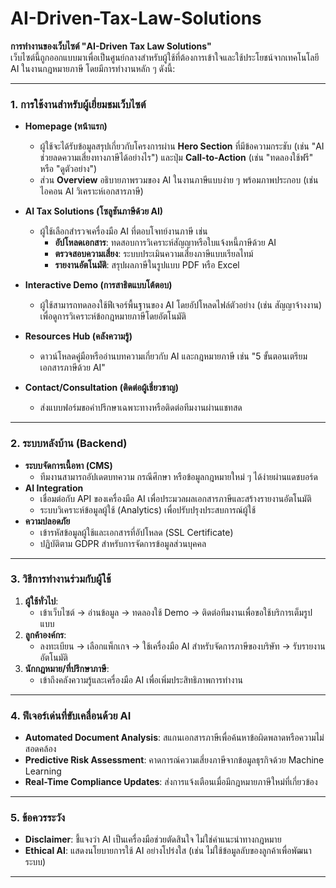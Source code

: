 # AI-Driven-Tax-Law-Solutions

**การทำงานของเว็บไซต์ "AI-Driven Tax Law Solutions"**  
เว็บไซต์นี้ถูกออกแบบมาเพื่อเป็นศูนย์กลางสำหรับผู้ใช้ที่ต้องการเข้าใจและใช้ประโยชน์จากเทคโนโลยี AI ในงานกฎหมายภาษี โดยมีการทำงานหลัก ๆ ดังนี้:  

---

### **1. การใช้งานสำหรับผู้เยี่ยมชมเว็บไซต์**  
- **Homepage (หน้าแรก)**  
  - ผู้ใช้จะได้รับข้อมูลสรุปเกี่ยวกับโครงการผ่าน **Hero Section** ที่มีข้อความกระชับ (เช่น "AI ช่วยลดความเสี่ยงทางภาษีได้อย่างไร") และปุ่ม **Call-to-Action** (เช่น "ทดลองใช้ฟรี" หรือ "ดูตัวอย่าง")  
  - ส่วน **Overview** อธิบายภาพรวมของ AI ในงานภาษีแบบง่าย ๆ พร้อมภาพประกอบ (เช่น ไอคอน AI วิเคราะห์เอกสารภาษี)  

- **AI Tax Solutions (โซลูชันภาษีด้วย AI)**  
  - ผู้ใช้เลือกสำรวจเครื่องมือ AI ที่ตอบโจทย์งานภาษี เช่น  
    - **อัปโหลดเอกสาร**: ทดสอบการวิเคราะห์สัญญาหรือใบแจ้งหนี้ภาษีด้วย AI  
    - **ตรวจสอบความเสี่ยง**: ระบบประเมินความเสี่ยงภาษีแบบเรียลไทม์  
    - **รายงานอัตโนมัติ**: สรุปผลภาษีในรูปแบบ PDF หรือ Excel  

- **Interactive Demo (การสาธิตแบบโต้ตอบ)**  
  - ผู้ใช้สามารถทดลองใช้ฟีเจอร์พื้นฐานของ AI โดยอัปโหลดไฟล์ตัวอย่าง (เช่น สัญญาจ้างงาน) เพื่อดูการวิเคราะห์ข้อกฎหมายภาษีโดยอัตโนมัติ  

- **Resources Hub (คลังความรู้)**  
  - ดาวน์โหลดคู่มือหรืออ่านบทความเกี่ยวกับ AI และกฎหมายภาษี เช่น "5 ขั้นตอนเตรียมเอกสารภาษีด้วย AI"  

- **Contact/Consultation (ติดต่อผู้เชี่ยวชาญ)**  
  - ส่งแบบฟอร์มขอคำปรึกษาเฉพาะทางหรือติดต่อทีมงานผ่านแชทสด  

---

### **2. ระบบหลังบ้าน (Backend)**  
- **ระบบจัดการเนื้อหา (CMS)**  
  - ทีมงานสามารถอัปเดตบทความ กรณีศึกษา หรือข้อมูลกฎหมายใหม่ ๆ ได้ง่ายผ่านแดชบอร์ด  
- **AI Integration**  
  - เชื่อมต่อกับ API ของเครื่องมือ AI เพื่อประมวลผลเอกสารภาษีและสร้างรายงานอัตโนมัติ  
  - ระบบวิเคราะห์ข้อมูลผู้ใช้ (Analytics) เพื่อปรับปรุงประสบการณ์ผู้ใช้  
- **ความปลอดภัย**  
  - เข้ารหัสข้อมูลผู้ใช้และเอกสารที่อัปโหลด (SSL Certificate)  
  - ปฏิบัติตาม GDPR สำหรับการจัดการข้อมูลส่วนบุคคล  

---

### **3. วิธีการทำงานร่วมกับผู้ใช้**  
1. **ผู้ใช้ทั่วไป**:  
   - เข้าเว็บไซต์ → อ่านข้อมูล → ทดลองใช้ Demo → ติดต่อทีมงานเพื่อขอใช้บริการเต็มรูปแบบ  
2. **ลูกค้าองค์กร**:  
   - ลงทะเบียน → เลือกแพ็กเกจ → ใช้เครื่องมือ AI สำหรับจัดการภาษีของบริษัท → รับรายงานอัตโนมัติ  
3. **นักกฎหมาย/ที่ปรึกษาภาษี**:  
   - เข้าถึงคลังความรู้และเครื่องมือ AI เพื่อเพิ่มประสิทธิภาพการทำงาน  

---

### **4. ฟีเจอร์เด่นที่ขับเคลื่อนด้วย AI**  
- **Automated Document Analysis**: สแกนเอกสารภาษีเพื่อค้นหาข้อผิดพลาดหรือความไม่สอดคล้อง  
- **Predictive Risk Assessment**: คาดการณ์ความเสี่ยงภาษีจากข้อมูลธุรกิจด้วย Machine Learning  
- **Real-Time Compliance Updates**: ส่งการแจ้งเตือนเมื่อมีกฎหมายภาษีใหม่ที่เกี่ยวข้อง  

---

### **5. ข้อควรระวัง**  
- **Disclaimer**: ชี้แจงว่า AI เป็นเครื่องมือช่วยตัดสินใจ ไม่ใช่คำแนะนำทางกฎหมาย  
- **Ethical AI**: แสดงนโยบายการใช้ AI อย่างโปร่งใส (เช่น ไม่ใช้ข้อมูลลับของลูกค้าเพื่อพัฒนาระบบ)  

--- 

